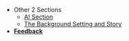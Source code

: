 * Other 2 Sections
    * [AI Section](/other-logs/ai.md)
    * [The Background Setting and Story](/other-logs/bg.md)
* [**Feedback**](/feedback/feedback.md)